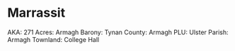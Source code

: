 # Marrassit

AKA: 271
Acres: Armagh
Barony: Tynan
County: Armagh
PLU: Ulster
Parish: Armagh
Townland: College Hall